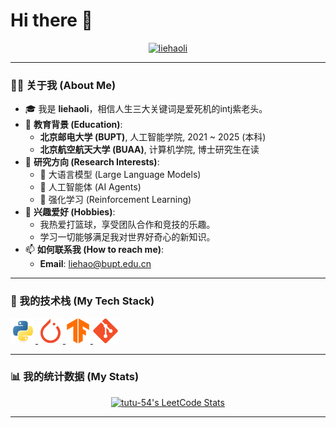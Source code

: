 # Hi there 👋

<p align="center">
  <a href="https://github.com/liehaoli">
    <img src="https://komarev.com/ghpvc/?username=liehaoli&label=Profile%20views&color=0e75b6&style=flat" alt="liehaoli" />
  </a>
</p>

---

### 👨‍💻 关于我 (About Me)

- 🎓 我是 **liehaoli**，相信人生三大关键词是爱死机的intj紫老头。
- 🏫 **教育背景 (Education)**:
  - **北京邮电大学 (BUPT)**, 人工智能学院, 2021 ~ 2025 (本科)
  - **北京航空航天大学 (BUAA)**, 计算机学院, 博士研究生在读
- 🔭 **研究方向 (Research Interests)**:
  - 🤖 大语言模型 (Large Language Models)
  - 🧠 人工智能体 (AI Agents)
  - 🚀 强化学习 (Reinforcement Learning)
- 🏀 **兴趣爱好 (Hobbies)**:
  - 我热爱打篮球，享受团队合作和竞技的乐趣。
  - 学习一切能够满足我对世界好奇心的新知识。
- 📫 **如何联系我 (How to reach me)**:
  - **Email**: [liehao@bupt.edu.cn](mailto:liehao@bupt.edu.cn)

---

### 🚀 我的技术栈 (My Tech Stack)

<p align="left">
  <a href="https://www.python.org" target="_blank"> <img src="https://raw.githubusercontent.com/devicons/devicon/master/icons/python/python-original.svg" alt="python" width="40" height="40"/> </a>
  <a href="https://pytorch.org/" target="_blank"> <img src="https://raw.githubusercontent.com/devicons/devicon/master/icons/pytorch/pytorch-original.svg" alt="pytorch" width="40" height="40"/> </a>
  <a href="https://www.tensorflow.org" target="_blank"> <img src="https://raw.githubusercontent.com/devicons/devicon/master/icons/tensorflow/tensorflow-original.svg" alt="tensorflow" width="40" height="40"/> </a>
  <a href="https://git-scm.com/" target="_blank"> <img src="https://raw.githubusercontent.com/devicons/devicon/master/icons/git/git-original.svg" alt="git" width="40" height="40"/> </a>
</p>

---

### 📊 我的统计数据 (My Stats)

<p align="center">
  <a href="https://leetcode.cn/u/tutu-54/">
    <img src="https://github-readme-stats.vercel.app/api/leetcode?username=tutu-54&site=cn&theme=dark&locale=zh-CN&font_size=14" alt="tutu-54's LeetCode Stats" />
  </a>
</p>

---
